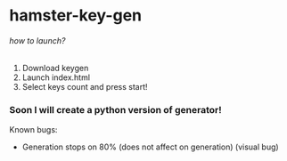 # hamster-key-gen

###### how to launch?

1. Download keygen
2. Launch index.html
3. Select keys count and press start!

### Soon I will create a python version of generator!

Known bugs:

* Generation stops on 80% (does not affect on generation) (visual bug)
